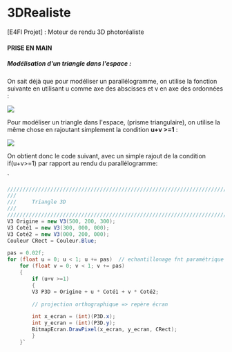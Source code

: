 # 3DRealiste
[E4FI Projet] : Moteur de rendu 3D photoréaliste 



#### PRISE EN MAIN

##### Modélisation d'un triangle dans l'espace : 

On sait déjà que pour modéliser un parallélogramme, on utilise la fonction suivante en utilisant u comme axe des abscisses et v en axe des ordonnées :

![](D:\Documents\ESIEE\E4\Projet_3D_Realiste\3DRealiste\images\rectangle3d.png)



Pour modéliser un triangle dans l'espace, (prisme triangulaire), on utilise la même chose en rajoutant simplement la condition **u+v >=1** : 

![](D:\Documents\ESIEE\E4\Projet_3D_Realiste\3DRealiste\images\triangle3d.png)

On obtient donc le code suivant, avec un simple rajout de la condition if(u+v>=1) par rapport au rendu du parallélogramme: 

`


```c#
//////////////////////////////////////////////////////////////////////////
///
///     Triangle 3D
/// 
//////////////////////////////////////////////////////////////////////////
V3 Origine = new V3(500, 200, 300);
V3 Coté1 = new V3(300, 000, 000);
V3 Coté2 = new V3(000, 200, 000);
Couleur CRect = Couleur.Blue;

pas = 0.02f;
for (float u = 0; u < 1; u += pas)  // echantillonage fnt paramétrique
    for (float v = 0; v < 1; v += pas)
    {
        if (u+v >=1) 
        {
        V3 P3D = Origine + u * Coté1 + v * Coté2;

        // projection orthographique => repère écran

        int x_ecran = (int)(P3D.x);
        int y_ecran = (int)(P3D.y);
        BitmapEcran.DrawPixel(x_ecran, y_ecran, CRect);
    	}
	}`
```
